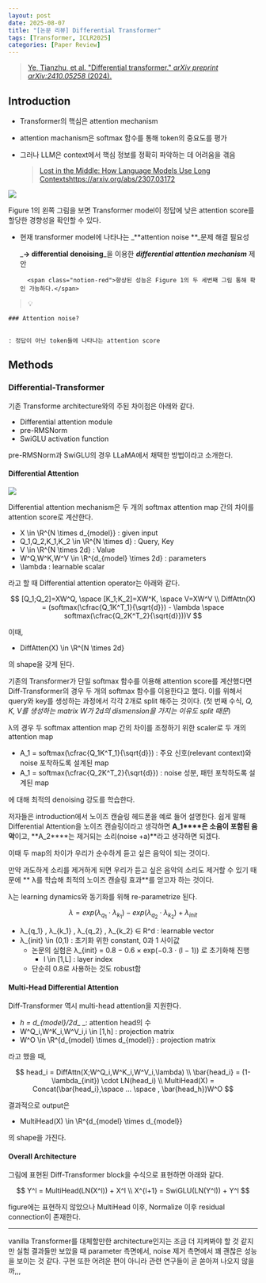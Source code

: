 ```yaml
---
layout: post
date: 2025-08-07
title: "[논문 리뷰] Differential Transformer"
tags: [Transformer, ICLR2025]
categories: [Paper Review]
---
```


> [Ye, Tianzhu, et al. "Differential transformer." ](https://arxiv.org/abs/2410.05258)[_arXiv preprint arXiv:2410.05258_](https://arxiv.org/abs/2410.05258)[ (2024).](https://arxiv.org/abs/2410.05258)



## Introduction

- Transformer의 핵심은 attention mechanism
- attention machanism은 softmax 함수를 통해 token의 중요도를 평가
- 그러나 LLM은 context에서 핵심 정보를 정확히 파악하는 데 어려움을 겪음

	> [Lost in the Middle: How Language Models Use Long Contextshttps://arxiv.org/abs/2307.03172](https://arxiv.org/abs/2307.03172)


![](https://prod-files-secure.s3.us-west-2.amazonaws.com/542b861c-36a8-4051-84e5-8804b6728dba/9083ea56-691a-4752-ae26-47f403431ac8/image.png?X-Amz-Algorithm=AWS4-HMAC-SHA256&X-Amz-Content-Sha256=UNSIGNED-PAYLOAD&X-Amz-Credential=ASIAZI2LB466YIAS4TMX%2F20250914%2Fus-west-2%2Fs3%2Faws4_request&X-Amz-Date=20250914T210112Z&X-Amz-Expires=3600&X-Amz-Security-Token=IQoJb3JpZ2luX2VjEOz%2F%2F%2F%2F%2F%2F%2F%2F%2F%2FwEaCXVzLXdlc3QtMiJHMEUCIQD4cXVyPN9Fy5x%2F2qnTK6ESd6DxnculLGgbVao3Ukdm7QIgYs3YjaMbiwrVBcv%2BOzCSq2nTv%2BR%2FtRJ6NtYf5xnina0q%2FwMIZRAAGgw2Mzc0MjMxODM4MDUiDCLj3FPvWb6NWUscYyrcA9ULv8VNF3uG8hCpx1265SAl3bS%2B6OI8tII7fpQ5MzVEUCta8Zmuwf8HeZhyl70T3PQ5%2BJHBOP16BJS5z63zRcQXneWvlopjXzu2ms1SJymPMNjpb%2BrgxZV%2Btmsp9jaRrU%2BjHEpZCpLxMmEsGXb0wm3vlVIcS13f32GTgjlNu3KdqSvcBZgkHz6wCOMZwM3Gl0jGcOis7Dig2ozhaaw1A%2FgbGrGV9MdkRrfDetwjiyXLUNXl7AWyOReCzA8XKrjPGeEzD2KHkypthOBk4w%2Bgq4dAsGuqEFF0m33%2B8uXpZRwlEEF4BixsAfVKHdcF%2BVKTvtZSqfzLuBbBRF4uwiAgYiY9dF0xh2cifvkJVuNmcXaeQdWMsJ8aMzhz%2FAx8s2%2FmjwSJ3miP9ZOpMSC5%2FwgdYZz0RvXNKyMWfaz2DIVVmQ2Nid6HDcJxlc0WhM5kku4OnJsYznvZR7PPRWSgyzPw0l5A4uv2eo3IHM%2FirNt9Cg%2FYSQ%2BIcuSslDRstJDQ6AIWSjhvHjVOsKROrBN97mqlYsbvqKiK1mAi721OhM4BXeDOK0Z1sQ3ds5P4pfkBlwLl3cVPd52Aog18aSTEOOHHoxfsXsq%2B59bmJQfbDIbkXel0S6FmaEWSuek2aOjOMNfAnMYGOqUBDOVwJ1CQ48uS6CXCyoUJ2BEt8cVGR8S3l6%2BnaOc5IlawhLKbeIitaQ%2BavvjetkwLwlJZKQ6Img%2BNMLP4Eg%2BTJD1gc21PLL1uwn8x8oHAmsRC0NqroDNaa3NvtP%2FYhUFZ%2BE%2BbL88x2g2cEbPjRm4wWzK4RDNRG47bnylu4VKuh2YFNcwNv8yFCLxXcKOuE6Oq%2BiUPz2W%2Fbl2n%2FX8NLWG4%2FEDIWZAG&X-Amz-Signature=689667a6c93b0db691776aefb6dad39adb44cf77a688045949b200ccf7dbe6ef&X-Amz-SignedHeaders=host&x-amz-checksum-mode=ENABLED&x-id=GetObject)


Figure 1의 왼쪽 그림을 보면 Transformer model이 정답에 낮은 attention score를 할당한 경향성을 확인할 수 있다.

- 현재 transformer model에 나타나는 _**attention noise **_문제 해결 필요성

	_**→ differential denoising**_을 이용한 _**differential attention mechanism**_ 제안


		<span class="notion-red">향상된 성능은 Figure 1의 두 세번째 그림 통해 확인 가능하다.</span>


> 💡 


	### Attention noise?


	: 정답이 아닌 token들에 나타나는 attention score



## Methods



### Differential-Transformer


기존 Transforme architecture와의 주된 차이점은 아래와 같다.

- Differential attention module
- pre-RMSNorm
- SwiGLU activation function

pre-RMSNorm과 SwiGLU의 경우 LLaMA에서 채택한 방법이라고 소개한다.



#### Differential Attention


![](https://prod-files-secure.s3.us-west-2.amazonaws.com/542b861c-36a8-4051-84e5-8804b6728dba/116d70b2-1963-4810-9167-f4c7d8a06e8f/image.png?X-Amz-Algorithm=AWS4-HMAC-SHA256&X-Amz-Content-Sha256=UNSIGNED-PAYLOAD&X-Amz-Credential=ASIAZI2LB466YIAS4TMX%2F20250914%2Fus-west-2%2Fs3%2Faws4_request&X-Amz-Date=20250914T210112Z&X-Amz-Expires=3600&X-Amz-Security-Token=IQoJb3JpZ2luX2VjEOz%2F%2F%2F%2F%2F%2F%2F%2F%2F%2FwEaCXVzLXdlc3QtMiJHMEUCIQD4cXVyPN9Fy5x%2F2qnTK6ESd6DxnculLGgbVao3Ukdm7QIgYs3YjaMbiwrVBcv%2BOzCSq2nTv%2BR%2FtRJ6NtYf5xnina0q%2FwMIZRAAGgw2Mzc0MjMxODM4MDUiDCLj3FPvWb6NWUscYyrcA9ULv8VNF3uG8hCpx1265SAl3bS%2B6OI8tII7fpQ5MzVEUCta8Zmuwf8HeZhyl70T3PQ5%2BJHBOP16BJS5z63zRcQXneWvlopjXzu2ms1SJymPMNjpb%2BrgxZV%2Btmsp9jaRrU%2BjHEpZCpLxMmEsGXb0wm3vlVIcS13f32GTgjlNu3KdqSvcBZgkHz6wCOMZwM3Gl0jGcOis7Dig2ozhaaw1A%2FgbGrGV9MdkRrfDetwjiyXLUNXl7AWyOReCzA8XKrjPGeEzD2KHkypthOBk4w%2Bgq4dAsGuqEFF0m33%2B8uXpZRwlEEF4BixsAfVKHdcF%2BVKTvtZSqfzLuBbBRF4uwiAgYiY9dF0xh2cifvkJVuNmcXaeQdWMsJ8aMzhz%2FAx8s2%2FmjwSJ3miP9ZOpMSC5%2FwgdYZz0RvXNKyMWfaz2DIVVmQ2Nid6HDcJxlc0WhM5kku4OnJsYznvZR7PPRWSgyzPw0l5A4uv2eo3IHM%2FirNt9Cg%2FYSQ%2BIcuSslDRstJDQ6AIWSjhvHjVOsKROrBN97mqlYsbvqKiK1mAi721OhM4BXeDOK0Z1sQ3ds5P4pfkBlwLl3cVPd52Aog18aSTEOOHHoxfsXsq%2B59bmJQfbDIbkXel0S6FmaEWSuek2aOjOMNfAnMYGOqUBDOVwJ1CQ48uS6CXCyoUJ2BEt8cVGR8S3l6%2BnaOc5IlawhLKbeIitaQ%2BavvjetkwLwlJZKQ6Img%2BNMLP4Eg%2BTJD1gc21PLL1uwn8x8oHAmsRC0NqroDNaa3NvtP%2FYhUFZ%2BE%2BbL88x2g2cEbPjRm4wWzK4RDNRG47bnylu4VKuh2YFNcwNv8yFCLxXcKOuE6Oq%2BiUPz2W%2Fbl2n%2FX8NLWG4%2FEDIWZAG&X-Amz-Signature=390e61f4a62390c9f604eb1c26bebdb7024aa15a4d2e44d95e770ca31df8f823&X-Amz-SignedHeaders=host&x-amz-checksum-mode=ENABLED&x-id=GetObject)


Differential attention mechanism은 두 개의 softmax attention map 간의 차이를 attention score로 계산한다.

- X \in \R^{N \times d\_{model}} : given input
- Q\_1,Q\_2,K\_1,K\_2 \in \R^{N \times d} : Query, Key
- V \in \R^{N \times 2d} : Value
- W^Q,W^K,W^V \in \R^{d\_{model} \times 2d} : parameters
- \lambda : learnable scalar

라고 할 때 Differential attention operator는 아래와 같다.


$$
[Q_1;Q_2]=XW^Q, \space [K_1;K_2]=XW^K, \space V=XW^V \\
DiffAttn(X) = (softmax(\cfrac{Q_1K^T_1}{\sqrt{d}}) - \lambda \space softmax(\cfrac{Q_2K^T_2}{\sqrt{d}}))V
$$


이때,

- DiffAtten(X) \in \R^{N \times 2d}

의 shape을 갖게 된다.


기존의 Transformer가 단일 softmax 함수를 이용해 attention score를 계산했다면 Diff-Transformer의 경우 두 개의 softmax 함수를 이용한다고 했다. 이를 위해서 query와 key를 생성하는 과정에서 각각 2개로 split 해주는 것이다. <span class="notion-red">(첫 번째 수식, </span><span class="notion-red">_Q, K, V를 생성하는 matrix W가 2d의 dismension을 가지는 이유도 split 때문_</span><span class="notion-red">)</span>


 λ의 경우 두 softmax attention map 간의 차이를 조정하기 위한 scaler로 두 개의 attention map

- A\_1 = softmax(\cfrac{Q\_1K^T\_1}{\sqrt{d}}) : 주요 신호(relevant context)와 noise 포착하도록 설계된 map
- A\_1 = softmax(\cfrac{Q\_2K^T\_2}{\sqrt{d}}) : noise 성분, 패턴 포착하도록 설계된 map 

에 대해 최적의 denoising 강도를 학습한다.


저자들은 introduction에서 노이즈 캔슬링 헤드폰을 예로 들어 설명한다. 쉽게 말해 Differential Attention을 노이즈 캔슬링이라고 생각하면 **A\_1****은 소음이 포함된 음악**이고, **A\_2****는 제거되는 소리(noise +a)**라고 생각하면 되겠다. 


이때 두 map의 차이가 우리가 순수하게 듣고 싶은 음악이 되는 것이다. 


만약 과도하게 소리를 제거하게 되면 우리가 듣고 싶은 음악의 소리도 제거할 수 있기 때문에 ** λ를 학습해 최적의 노이즈 캔슬링 효과**를 얻고자 하는 것이다.


λ는 learning dynamics와 동기화를 위해 re-parametrize 된다.


$$
\lambda = exp(\lambda_{q_1} \cdot \lambda_{k_1}) - exp(\lambda_{q_2} \cdot \lambda_{k_2}) + \lambda_{init}
$$

- λ\_{q\_1} , λ\_{k\_1} , λ\_{q\_2} , λ\_{k\_2} ∈ R^d : learnable vector
- λ\_{init} \in (0,1) : 초기화 위한 constant, 0과 1 사이값
	- 논문의 실험은 λ\_{init} = 0.8 − 0.6 × exp(−0.3 · (l − 1)) 로 초기화해 진행
		- l \in [1,L] : layer index
	- 단순히 0.8로 사용하는 것도 robust함


#### **Multi-Head Differential Attention**


Diff-Transformer 역시 multi-head attention을 지원한다.

- _h = d\_{model}/2d__ _: attention head의 수
- W^Q\_i,W^K\_i,W^V\_i,i \in [1,h] : projection matrix
- W^O \in \R^{d\_{model} \times d\_{model}} : projection matrix

라고 했을 때,


$$
head_i = DiffAttn(X;W^Q_i,W^K_i,W^V_i,\lambda) \\
\bar{head_i} = (1-\lambda_{init}) \cdot LN(head_i) \\
MultiHead(X) = Concat(\bar{head_i},\space ... \space , \bar{head_h})W^O
$$


결과적으로 output은

- MultiHead(X) \in \R^{d\_{model} \times d\_{model}}

의 shape을 가진다.



#### Overall Architecture


그림에 표현된 Diff-Transformer block을 수식으로 표현하면 아래와 같다.


$$
Y^l = MultiHead(LN(X^l)) + X^l \\
X^{l+1} = SwiGLU(LN(Y^l)) + Y^l
$$


figure에는 표현하지 않았으나 MultiHead 이후, Normalize 이후 residual connection이 존재한다.


---


vanilla Transformer를 대체할만한 architecture인지는 조금 더 지켜봐야 할 것 같지만 실험 결과들만 보았을 때 parameter 측면에서, noise 제거 측면에서 꽤 괜찮은 성능을 보이는 것 같다. 구현 또한 어려운 편이 아니라 관련 연구들이 곧 쏟아져 나오지 않을까,,,

